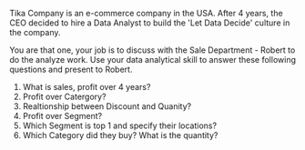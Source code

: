 Tika Company is an e-commerce company in the USA. After 4 years, the CEO decided to hire a Data Analyst to build the 'Let Data Decide' culture in the company.

You are that one, your job is to discuss with the Sale Department - Robert to do the analyze work. Use your data analytical skill to answer these following questions and present to Robert.

1. What is sales, profit over 4 years?
2. Profit over Catergory?
3. Realtionship between Discount and Quanity?
4. Profit over Segment?
5. Which Segment is top 1 and specify their locations?
6. Which Category did they buy? What is the quantity?

